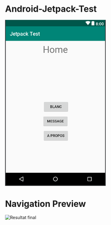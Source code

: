 # Android-Jetpack-Test

![Resultat final](https://github.com/eric-ampire/Android-Jetpack-Test/blob/master/Deepin%20Capture-%C3%A9cran_zone%20de%20s%C3%A9lection%20_20180715175825.png)

# Navigation Preview
![Resultat final](https://github.com/eric-ampire/Android-Jetpack-Test/blob/master/Deepin%20Capture-%C3%A9cran_sun-awt-X11-XFramePeer_20180715175927.png)
